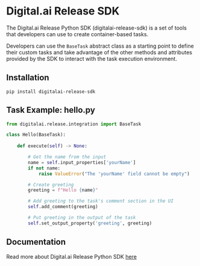 # Digital.ai Release SDK

The Digital.ai Release Python SDK (digitalai-release-sdk) is a set of tools that developers can use to create container-based tasks.  

Developers can use the `BaseTask` abstract class as a starting point to define their custom tasks and take advantage of the other methods and attributes provided by the SDK to interact with the task execution environment.

## Installation

```shell script
pip install digitalai-release-sdk
```
## Task Example: hello.py

```python
from digitalai.release.integration import BaseTask

class Hello(BaseTask):
    
    def execute(self) -> None:

        # Get the name from the input
        name = self.input_properties['yourName']
        if not name:
            raise ValueError("The 'yourName' field cannot be empty")

        # Create greeting
        greeting = f"Hello {name}"

        # Add greeting to the task's comment section in the UI
        self.add_comment(greeting)

        # Put greeting in the output of the task
        self.set_output_property('greeting', greeting)

 ```

## Documentation
Read more about Digital.ai Release Python SDK [here](https://docs.digital.ai/release/docs/category/python-sdk)